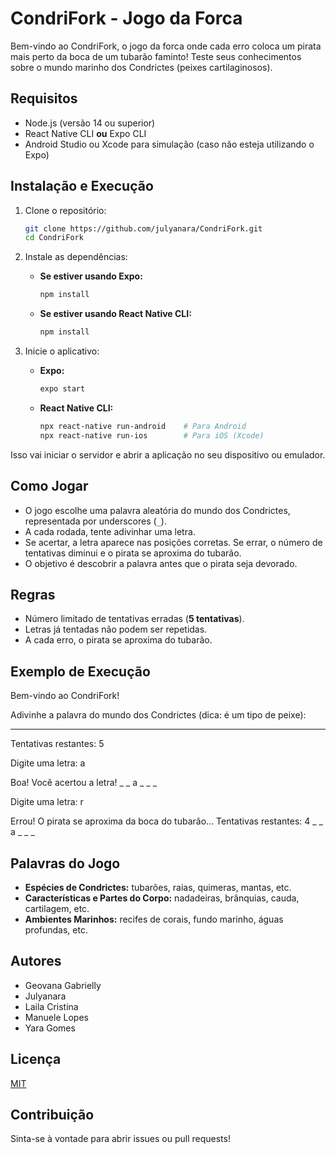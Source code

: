 # CondriFork - Jogo da Forca

Bem-vindo ao CondriFork, o jogo da forca onde cada erro coloca um pirata mais perto da boca de um tubarão faminto! Teste seus conhecimentos sobre o mundo marinho dos Condrictes (peixes cartilaginosos).

## Requisitos

- Node.js (versão 14 ou superior)
- React Native CLI **ou** Expo CLI
- Android Studio ou Xcode para simulação (caso não esteja utilizando o Expo)

## Instalação e Execução

1. Clone o repositório:
   ```sh
   git clone https://github.com/julyanara/CondriFork.git
   cd CondriFork
   ```

2. Instale as dependências:
   - **Se estiver usando Expo:**
     ```sh
     npm install
     ```
   - **Se estiver usando React Native CLI:**
     ```sh
     npm install
     ```

3. Inicie o aplicativo:
   - **Expo:**  
     ```sh
     expo start
     ```
   - **React Native CLI:**
     ```sh
     npx react-native run-android    # Para Android
     npx react-native run-ios        # Para iOS (Xcode)
     ```

Isso vai iniciar o servidor e abrir a aplicação no seu dispositivo ou emulador.

## Como Jogar

- O jogo escolhe uma palavra aleatória do mundo dos Condrictes, representada por underscores (`_`).
- A cada rodada, tente adivinhar uma letra.
- Se acertar, a letra aparece nas posições corretas. Se errar, o número de tentativas diminui e o pirata se aproxima do tubarão.
- O objetivo é descobrir a palavra antes que o pirata seja devorado.

## Regras

- Número limitado de tentativas erradas (**5 tentativas**).
- Letras já tentadas não podem ser repetidas.
- A cada erro, o pirata se aproxima do tubarão.

## Exemplo de Execução

Bem-vindo ao CondriFork!

Adivinhe a palavra do mundo dos Condrictes (dica: é um tipo de peixe):
_ _ _ _ _ _

Tentativas restantes: 5

Digite uma letra: a

Boa! Você acertou a letra!
_ _ a _ _ _

Digite uma letra: r

Errou! O pirata se aproxima da boca do tubarão...
Tentativas restantes: 4
_ _ a _ _ _

## Palavras do Jogo

- **Espécies de Condrictes:** tubarões, raias, quimeras, mantas, etc.
- **Características e Partes do Corpo:** nadadeiras, brânquias, cauda, cartilagem, etc.
- **Ambientes Marinhos:** recifes de corais, fundo marinho, águas profundas, etc.

## Autores

- Geovana Gabrielly
- Julyanara
- Laila Cristina
- Manuele Lopes
- Yara Gomes

## Licença

[MIT](LICENSE)

## Contribuição

Sinta-se à vontade para abrir issues ou pull requests!
